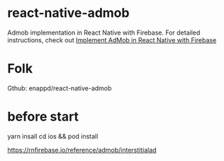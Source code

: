 # react-native-admob
Admob implementation in React Native with Firebase. For detailed instructions, check out [Implement AdMob in React Native with Firebase](https://enappd.com/blog/implement-admob-in-react-native-with-firebase/133)

# Folk
Gthub: enappd/react-native-admob

# before start
yarn insall
cd ios && pod install

https://rnfirebase.io/reference/admob/interstitialad



